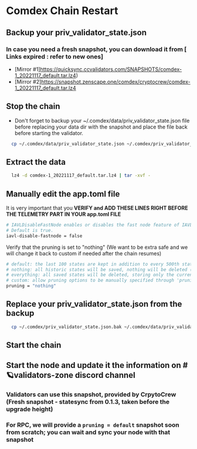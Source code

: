 # Comdex Chain Restart

## Backup your priv_validator_state.json

### In case you need a fresh snapshot, you can download it from [ Links expired : refer to new ones]
 - [Mirror #1]https://quicksync.ccvalidators.com/SNAPSHOTS/comdex-1_20221117_default.tar.lz4)
 - [Mirror #2]https://snapshot.zenscape.one/comdex/cryptocrew/comdex-1_20221117_default.tar.lz4

## Stop the chain

- Don't forget to backup your ~/.comdex/data/priv_validator_state.json file before replacing your data dir with the snapshot and place the file back before starting the validator.
```bash
  cp ~/.comdex/data/priv_validator_state.json ~/.comdex/priv_validator_state.json.bak
```
## Extract the data
```bash
  lz4 -d comdex-1_20221117_default.tar.lz4 | tar -xvf -
```

## Manually edit the app.toml file
 It is very important that you <b>VERIFY and ADD THESE LINES RIGHT BEFORE THE TELEMETRY PART IN YOUR app.toml FILE</b>
```bash
# IAVLDisableFastNode enables or disables the fast node feature of IAVL.
# Default is true.
iavl-disable-fastnode = false
```
Verify that the pruning is set to "nothing" (We want to be extra safe and we will change it back to custom if needed after the chain resumes)

```bash
# default: the last 100 states are kept in addition to every 500th state; pruning at 10 block intervals
# nothing: all historic states will be saved, nothing will be deleted (i.e. archiving node)
# everything: all saved states will be deleted, storing only the current state; pruning at 10 block intervals
# custom: allow pruning options to be manually specified through 'pruning-keep-recent', 'pruning-keep-every', and 'pruning-interval'
pruning = "nothing"
```

## Replace your priv_validator_state.json from the backup
```bash
  cp ~/.comdex/priv_validator_state.json.bak ~/.comdex/data/priv_validator_state.json
```

## Start the chain

## Start the node and update it the information on #🪐validators-zone discord channel

### Validators can use this snapshot, provided by CrpytoCrew (Fresh snapshot - statesync from 0.1.3, taken before the upgrade height)
### For RPC, we will provide a ```pruning = default``` snapshot soon from scratch; you can wait and sync your node with that snapshot
